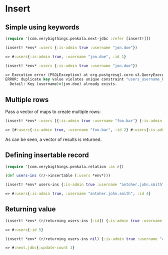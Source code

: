 # Insert

## Simple using keywords

```clojure
(require '[com.verybigthings.penkala.next-jdbc :refer [insert!]])

(insert! *env* :users {:is-admin true :username "jon.doe"})

=> #:users{:is-admin true, :username "jon.doe", :id 1}

(insert! *env* :users {:is-admin true :username "jon.doe"})

=> Execution error (PSQLException) at org.postgresql.core.v3.QueryExecutorImpl/receiveErrorResponse (QueryExecutorImpl.java:2553).
ERROR: duplicate key value violates unique constraint "users_username_key"
  Detail: Key (username)=(jon.doe) already exists.
```

## Multiple rows

Pass a vector of maps to create multiple rows:

```clojure
(insert! *env* :users [{:is-admin true :username "foo.bar"} {:is-admin true :username "john.smith"}])

=> [#:users{:is-admin true, :username "foo.bar", :id 2} #:users{:is-admin true, :username "john.smith", :id 3}]
```

As can be seen, a vector of results is returned.

## Defining insertable record

```clojure
(require '[com.verybigthings.penkala.relation :as r])

(def users-ins (r/->insertable (:users *env*)))

(insert! *env* users-ins {:is-admin true :username "antoher.john.smith"})

=> #:users{:is-admin true, :username "antoher.john.smith", :id 4}
```

## Returning value

```clojure
(insert! *env* (r/returning users-ins [:id]) {:is-admin true :username "antoher.jon.doe"})

=> #:users{:id 5}

(insert! *env* (r/returning users-ins nil) {:is-admin true :username "antoher.foo.bar"})

=> #:next.jdbc{:update-count 1}
```